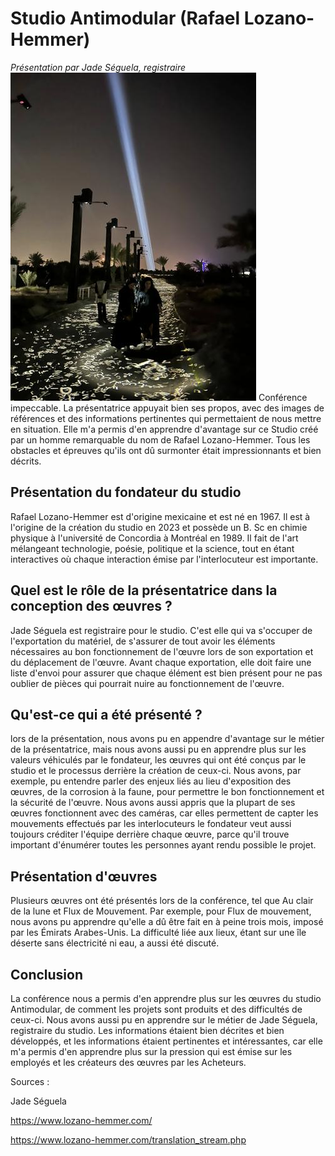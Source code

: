 # Studio Antimodular (Rafael Lozano-Hemmer)
*Présentation par Jade Séguela, registraire*
![affiche](media/flux_de_translation.jpg)
Conférence impeccable. La présentatrice appuyait bien ses propos, avec des images de références et des informations pertinentes qui permettaient de nous mettre en situation. Elle m'a permis d'en apprendre d'avantage sur ce Studio créé par un homme remarquable du nom de Rafael Lozano-Hemmer. Tous les obstacles et épreuves qu'ils ont dû surmonter était impressionnants et bien décrits.

## Présentation du fondateur du studio
Rafael Lozano-Hemmer est d'origine mexicaine et est né en 1967. Il est à l'origine de la création du studio en 2023 et possède un B. Sc en chimie physique à l'université de Concordia à Montréal en 1989. Il fait de l'art mélangeant technologie, poésie, politique et la science, tout en étant interactives où chaque interaction émise par l'interlocuteur est importante.

## Quel est le rôle de la présentatrice dans la conception des œuvres ?
Jade Séguela est registraire pour le studio. C'est elle qui va s'occuper de l'exportation du matériel, de s'assurer de tout avoir les éléments nécessaires au bon fonctionnement de l'œuvre lors de son exportation et du déplacement de l'œuvre. Avant chaque exportation, elle doit faire une liste d'envoi pour assurer que chaque élément est bien présent pour ne pas oublier de pièces qui pourrait nuire au fonctionnement de l'œuvre.

## Qu'est-ce qui a été présenté ?
lors de la présentation, nous avons pu en appendre d'avantage sur le métier de la présentatrice, mais nous avons aussi pu en apprendre plus sur les valeurs véhiculés par le fondateur, les œuvres qui ont été conçus par le studio et le processus derrière la création de ceux-ci. Nous avons, par exemple, pu entendre parler des enjeux liés au lieu d'exposition des œuvres, de la corrosion à la faune, pour permettre le bon fonctionnement et la sécurité de l'œuvre. Nous avons aussi appris que la plupart de ses œuvres fonctionnent avec des caméras, car elles permettent de capter les mouvements effectués par les interlocuteurs le fondateur veut aussi toujours créditer l'équipe derrière chaque œuvre, parce qu'il trouve important d'énumérer toutes les personnes ayant rendu possible le projet.

## Présentation d'œuvres
Plusieurs œuvres ont été présentés lors de la conférence, tel que Au clair de la lune et Flux de Mouvement. Par exemple, pour Flux de mouvement, nous avons pu apprendre qu'elle a dû être fait en à peine trois mois, imposé par les Émirats Arabes-Unis. La difficulté liée aux lieux, étant sur une île déserte sans électricité ni eau, a aussi été discuté.

## Conclusion
La conférence nous a permis d'en apprendre plus sur les œuvres du studio Antimodular, de comment les projets sont produits et des difficultés de ceux-ci. Nous avons aussi pu en apprendre sur le métier de Jade Séguela, registraire du studio. Les informations étaient bien décrites et bien développés, et les informations étaient pertinentes et intéressantes, car elle m'a permis d'en apprendre plus sur la pression qui est émise sur les employés et les créateurs des œuvres par les Acheteurs.


Sources :

Jade Séguela

https://www.lozano-hemmer.com/

https://www.lozano-hemmer.com/translation_stream.php
